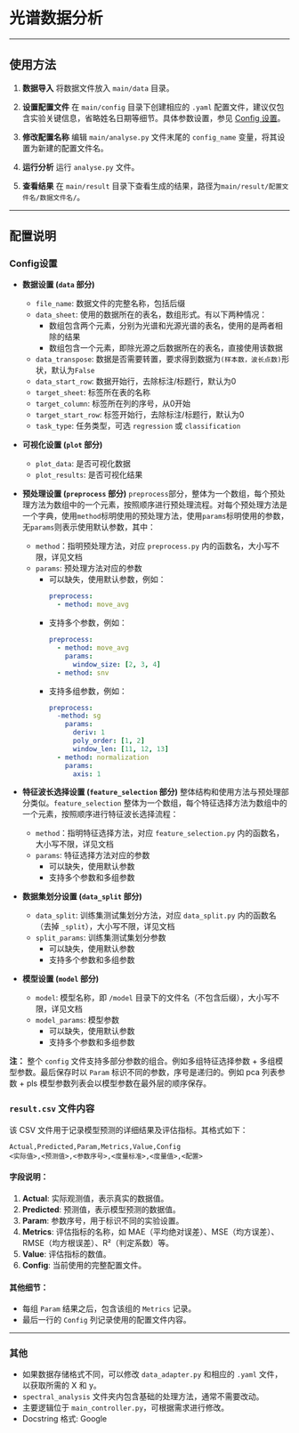 # 光谱数据分析

---

## 使用方法

1. **数据导入**
   将数据文件放入 `main/data` 目录。

2. **设置配置文件**
   在 `main/config` 目录下创建相应的 `.yaml` 配置文件，建议仅包含实验关键信息，省略姓名日期等细节。具体参数设置，参见 [Config 设置](#config)。

3. **修改配置名称**
   编辑 `main/analyse.py` 文件末尾的 `config_name` 变量，将其设置为新建的配置文件名。

4. **运行分析**
   运行 `analyse.py` 文件。

5. **查看结果**
   在 `main/result` 目录下查看生成的结果，路径为`main/result/配置文件名/数据文件名/`。

---

## 配置说明

### Config设置

- **数据设置 (`data` 部分)**

  - `file_name`: 数据文件的完整名称，包括后缀
  - `data_sheet`: 使用的数据所在的表名，数组形式。有以下两种情况：
    - 数组包含两个元素，分别为光谱和光源光谱的表名，使用的是两者相除的结果
    - 数组包含一个元素，即除光源之后数据所在的表名，直接使用该数据
  - `data_transpose`: 数据是否需要转置，要求得到数据为`(样本数，波长点数)`形状，默认为`False`
  - `data_start_row`: 数据开始行，去除标注/标题行，默认为0
  - `target_sheet`: 标签所在表的名称
  - `target_column`: 标签所在列的序号，从0开始
  - `target_start_row`: 标签开始行，去除标注/标题行，默认为0
  - `task_type`: 任务类型，可选 `regression` 或 `classification`

- **可视化设置 (`plot` 部分)**

  - `plot_data`: 是否可视化数据
  - `plot_results`: 是否可视化结果

- **预处理设置 (`preprocess` 部分)**
  `preprocess`部分，整体为一个数组，每个预处理方法为数组中的一个元素，按照顺序进行预处理流程。对每个预处理方法是一个字典，使用`method`标明使用的预处理方法，使用`params`标明使用的参数，无`params`则表示使用默认参数，其中：
  - `method`：指明预处理方法，对应 `preprocess.py` 内的函数名，大小写不限，详见文档
  - `params`: 预处理方法对应的参数
    - 可以缺失，使用默认参数，例如：
      ```yaml
      preprocess: 
        - method: move_avg
      ```
    - 支持多个参数，例如：
      ```yaml
      preprocess: 
        - method: move_avg
          params:
            window_size: [2, 3, 4]
        - method: snv
      ```
    - 支持多组参数，例如：
      ```yaml
      preprocess: 
        -method: sg
          params:
            deriv: 1
            poly_order: [1, 2]
            window_len: [11, 12, 13]
        - method: normalization
          params:
            axis: 1

      ```

- **特征波长选择设置 (`feature_selection` 部分)**
  整体结构和使用方法与预处理部分类似。`feature_selection` 整体为一个数组，每个特征选择方法为数组中的一个元素，按照顺序进行特征波长选择流程：
    - `method`：指明特征选择方法，对应 `feature_selection.py` 内的函数名，大小写不限，详见文档
    - `params`: 特征选择方法对应的参数
      - 可以缺失，使用默认参数
      - 支持多个参数和多组参数

- **数据集划分设置 (`data_split` 部分)**

  - `data_split`: 训练集测试集划分方法，对应 `data_split.py` 内的函数名（去掉 `_split`），大小写不限，详见文档
  - `split_params`: 训练集测试集划分参数
    - 可以缺失，使用默认参数
    - 支持多个参数和多组参数
  
- **模型设置 (`model` 部分)**
  - `model`: 模型名称，即 `/model` 目录下的文件名（不包含后缀），大小写不限，详见文档
  - `model_params`: 模型参数
    - 可以缺失，使用默认参数
    - 支持多个参数和多组参数

**注：** 整个 `config` 文件支持多部分参数的组合。例如多组特征选择参数 + 多组模型参数。最后保存时以 `Param` 标识不同的参数，序号是递归的。例如 pca 列表参数 + pls 模型参数列表会以模型参数在最外层的顺序保存。

### `result.csv` 文件内容

该 CSV 文件用于记录模型预测的详细结果及评估指标。其格式如下：

```csv
Actual,Predicted,Param,Metrics,Value,Config
<实际值>,<预测值>,<参数序号>,<度量标准>,<度量值>,<配置>
```

#### 字段说明：

1. **Actual**: 实际观测值，表示真实的数据值。
2. **Predicted**: 预测值，表示模型预测的数据值。
3. **Param**: 参数序号，用于标识不同的实验设置。
4. **Metrics**: 评估指标的名称，如 MAE（平均绝对误差）、MSE（均方误差）、RMSE（均方根误差）、R²（判定系数）等。
5. **Value**: 评估指标的数值。
6. **Config**: 当前使用的完整配置文件。

#### 其他细节：

- 每组 `Param` 结果之后，包含该组的 `Metrics` 记录。
- 最后一行的 `Config` 列记录使用的配置文件内容。

---

### 其他

- 如果数据存储格式不同，可以修改 `data_adapter.py` 和相应的 `.yaml` 文件，以获取所需的 X 和 y。
- `spectral_analysis` 文件夹内包含基础的处理方法，通常不需要改动。
- 主要逻辑位于 `main_controller.py`，可根据需求进行修改。
- Docstring 格式: Google
